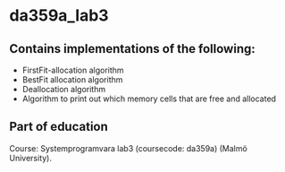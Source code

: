 # da359a_lab3
## Contains implementations of the following:
  - FirstFit-allocation algorithm 
  - BestFit allocation algorithm
  - Deallocation algorithm
  -  Algorithm to print out which memory cells that are free and allocated

## Part of education
Course: Systemprogramvara lab3 (coursecode: da359a) (Malmö University).

